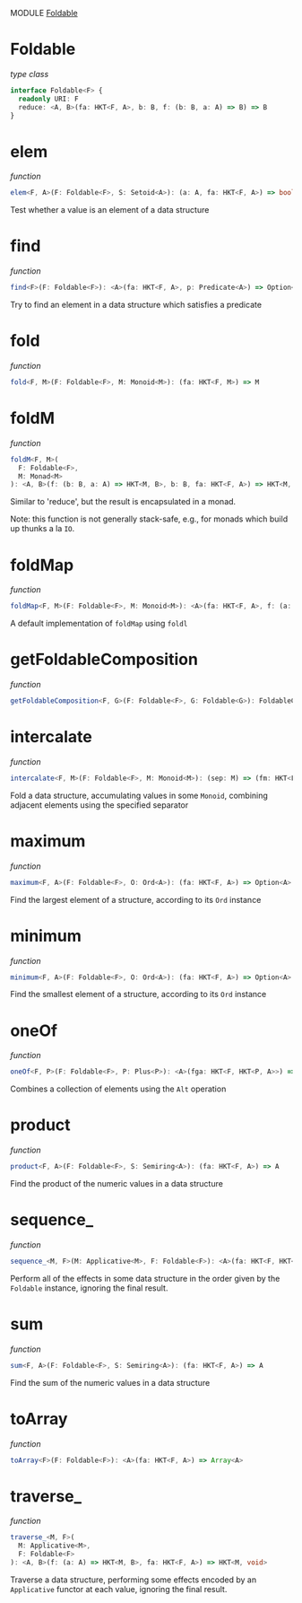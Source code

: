 MODULE [Foldable](https://github.com/gcanti/fp-ts/blob/master/src/Foldable.ts)
# Foldable
*type class*
```ts
interface Foldable<F> {
  readonly URI: F
  reduce: <A, B>(fa: HKT<F, A>, b: B, f: (b: B, a: A) => B) => B
}
```
# elem
*function*
```ts
elem<F, A>(F: Foldable<F>, S: Setoid<A>): (a: A, fa: HKT<F, A>) => boolean 
```
Test whether a value is an element of a data structure

# find
*function*
```ts
find<F>(F: Foldable<F>): <A>(fa: HKT<F, A>, p: Predicate<A>) => Option<A> 
```
Try to find an element in a data structure which satisfies a predicate

# fold
*function*
```ts
fold<F, M>(F: Foldable<F>, M: Monoid<M>): (fa: HKT<F, M>) => M 
```

# foldM
*function*
```ts
foldM<F, M>(
  F: Foldable<F>,
  M: Monad<M>
): <A, B>(f: (b: B, a: A) => HKT<M, B>, b: B, fa: HKT<F, A>) => HKT<M, B> 
```
Similar to 'reduce', but the result is encapsulated in a monad.

Note: this function is not generally stack-safe, e.g., for monads which
build up thunks a la `IO`.

# foldMap
*function*
```ts
foldMap<F, M>(F: Foldable<F>, M: Monoid<M>): <A>(fa: HKT<F, A>, f: (a: A) => M) => M 
```
A default implementation of `foldMap` using `foldl`

# getFoldableComposition
*function*
```ts
getFoldableComposition<F, G>(F: Foldable<F>, G: Foldable<G>): FoldableComposition<F, G> 
```

# intercalate
*function*
```ts
intercalate<F, M>(F: Foldable<F>, M: Monoid<M>): (sep: M) => (fm: HKT<F, M>) => M 
```
Fold a data structure, accumulating values in some `Monoid`, combining adjacent elements using the specified separator

# maximum
*function*
```ts
maximum<F, A>(F: Foldable<F>, O: Ord<A>): (fa: HKT<F, A>) => Option<A> 
```
Find the largest element of a structure, according to its `Ord` instance

# minimum
*function*
```ts
minimum<F, A>(F: Foldable<F>, O: Ord<A>): (fa: HKT<F, A>) => Option<A> 
```
Find the smallest element of a structure, according to its `Ord` instance

# oneOf
*function*
```ts
oneOf<F, P>(F: Foldable<F>, P: Plus<P>): <A>(fga: HKT<F, HKT<P, A>>) => HKT<P, A> 
```
Combines a collection of elements using the `Alt` operation

# product
*function*
```ts
product<F, A>(F: Foldable<F>, S: Semiring<A>): (fa: HKT<F, A>) => A 
```
Find the product of the numeric values in a data structure

# sequence_
*function*
```ts
sequence_<M, F>(M: Applicative<M>, F: Foldable<F>): <A>(fa: HKT<F, HKT<M, A>>) => HKT<M, void> 
```
Perform all of the effects in some data structure in the order given by the `Foldable` instance, ignoring the final result.

# sum
*function*
```ts
sum<F, A>(F: Foldable<F>, S: Semiring<A>): (fa: HKT<F, A>) => A 
```
Find the sum of the numeric values in a data structure

# toArray
*function*
```ts
toArray<F>(F: Foldable<F>): <A>(fa: HKT<F, A>) => Array<A> 
```

# traverse_
*function*
```ts
traverse_<M, F>(
  M: Applicative<M>,
  F: Foldable<F>
): <A, B>(f: (a: A) => HKT<M, B>, fa: HKT<F, A>) => HKT<M, void> 
```
Traverse a data structure, performing some effects encoded by an `Applicative` functor at each value, ignoring the final result.